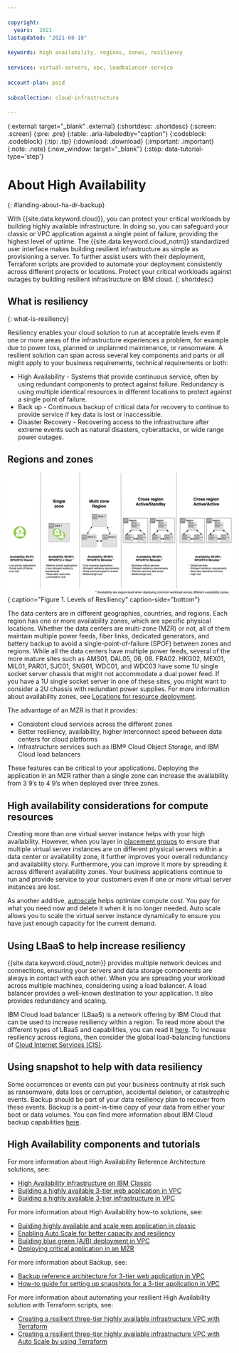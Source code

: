 ```yaml
---

copyright: 
  years:  2021
lastupdated: "2021-08-18"

keywords: high availability, regions, zones, resiliency

services: virtual-servers, vpc, loadbalancer-service

account-plan: paid

subcollection: cloud-infrastructure

---
```


{:external: target="_blank" .external}
{:shortdesc: .shortdesc}
{:screen: .screen}
{:pre: .pre}
{:table: .aria-labeledby="caption"}
{:codeblock: .codeblock}
{:tip: .tip}
{:download: .download}
{:important: .important}
{:note: .note}
{:new_window: target="_blank"}
{:step: data-tutorial-type='step'}

# About High Availability
{: #landing-about-ha-dr-backup}

With {{site.data.keyword.cloud}}, you can protect your critical workloads by building highly available infrastructure. In doing so, you can safeguard your classic or VPC application against a single point of failure, providing the highest level of uptime. The {{site.data.keyword.cloud_notm}} standardized user interface makes building resilient infrastructure as simple as provisioning a server. To further assist users with their deployment, Terraform scripts are provided to automate your deployment consistently across different projects or locations. Protect your critical workloads against outages by building resilient infrastructure on IBM cloud.
{: shortdesc} 

## What is resiliency
{: what-is-resiliency}

Resiliency enables your cloud solution to run at acceptable levels even if one or more areas of the infrastructure experiences a problem, for example due to power loss, planned or unplanned maintenance, or ransomware. A resilient solution can span across several key components and parts or all might apply to your business requirements, technical requirements or both:

*  High Availability - Systems that provide continuous service, often by using redundant components to protect against failure. Redundancy is using multiple identical resources in different locations to protect against a single point of failure. 
*  Back up - Continuous backup of critical data for recovery to continue to provide service if key data is lost or inaccessible.
*  Disaster Recovery - Recovering access to the infrastructure after extreme events such as natural disasters, cyberattacks, or wide range power outages.

## Regions and zones

![Levels of Resiliency](images/ha-resiliency-infographic.png){:caption="Figure 1. Levels of Resiliency" caption-side="bottom"}

The data centers are in different geographies, countries, and regions. Each region has one or more availability zones, which are specific physical locations. Whether the data centers are multi-zone (MZR) or not, all of them maintain multiple power feeds, fiber links, dedicated generators, and battery backup to avoid a single-point-of-failure (SPOF) between zones and regions. While all the data centers have multiple power feeds, several of the more mature sites such as AMS01, DAL05, 06, 08. FRA02. HKG02, MEX01, MIL01, PAR01, SJC01, SNG01, WDC01, and WDC03 have some 1U single socket server chassis that might not accommodate a dual power feed. If you have a 1U single socket server in one of these sites, you might want to consider a 2U chassis with redundant power supplies. For more information about availability zones, see [Locations for resource deployment](/docs/overview?topic=overview-locations).

The advantage of an MZR is that it provides:
*  Consistent cloud services across the different zones 
*  Better resiliency, availability, higher interconnect speed between data centers for cloud platforms
*  Infrastructure services such as IBM® Cloud Object Storage, and IBM Cloud load balancers 

These features can be critical to your applications. Deploying the application in an MZR rather than a single zone can increase the availability from 3 9’s to 4 9’s when deployed over three zones.

## High availability considerations for compute resources

Creating more than one virtual server instance helps with your high availability. However, when you layer in [placement groups](/docs/vpc?topic=vpc-about-placement-groups-for-vpc) to ensure that multiple virtual server instances are on different physical servers within a data center or availability zone, it further improves your overall redundancy and availability story. Furthermore, you can improve it more by spreading it across different availability zones. Your business applications continue to run and provide service to your customers even if one or more virtual server instances are lost.

As another additive, [autoscale](/docs/vpc?topic=vpc-creating-auto-scale-instance-group&interface=ui) helps optimize compute cost. You pay for what you need now and delete it when it is no longer needed. Auto scale allows you to scale the virtual server instance dynamically to ensure you have just enough capacity for the current demand.

## Using LBaaS to help increase resiliency

{{site.data.keyword.cloud_notm}} provides multiple network devices and connections, ensuring your servers and data storage components are always in contact with each other. When you are spreading your workload across multiple machines, considering using a load balancer. A load balancer provides a well-known destination to your application. It also provides redundancy and scaling.

IBM Cloud load balancer (LBaaS) is a network offering by IBM Cloud that can be used to increase resiliency within a region. To read more about the different types of LBaaS and capabilities, you can read it [here](/docs/vpc?topic=vpc-nlb-vs-elb). To increase resiliency across regions, then consider the global load-balancing functions of [Cloud Internet Services (CIS)](/docs/cis?topic=cis-configure-glb).

## Using snapshot to help with data resiliency

Some occurrences or events can put your business continuity at risk such as ransomware, data loss or corruption, accidental deletion, or catastrophic events. Backup should be part of your data resiliency plan to recover from these events. Backup is a point-in-time copy of your data from either your boot or data volumes. You can find more information about IBM Cloud backup capabilities [here](/docs/vpc?topic=vpc-snapshots-vpc-create#snapshots-vpc-create).

## High Availability components and tutorials

For more information about High Availability Reference Architecture solutions, see:
*  [High Availability infrastructure on IBM Classic](/docs/cloud-infrastructure?topic=cloud-infrastructure-ha-introduction)
*  [Building a highly available 3-tier web application in VPC](docs/cloud-infrastructure?topic=cloud-infrastructure-components-three-tier-architecture)
*  [Building a highly available 3-tier infrastructure in VPC](docs/cloud-infrastructure?topic=cloud-infrastructure-ha-3-tier)

For more information about High Availability how-to solutions, see: 
* [Building highly available and scale wep application in classic](/docs/cloud-infrastructure?topic=solution-tutorials-highly-available-and-scalable-web-application)
* [Enabling Auto Scale for better capacity and resiliency](/docs/cloud-infrastructure?topic=cloud-infrastructure-ha-auto-scale)
* [Building blue green (A/B) deployment in VPC](docs/cloud-infrastructure?topic=cloud-infrastructure-ha-pools-origins)
* [Deploying critical application in an MZR](docs/cloud-infrastructure?topic=cloud-infrastructure-multi-zone-resiliency)

For more information about Backup, see:
* [Backup reference architecture for 3-tier web application in VPC](docs/cloud-infrastructure?topic=cloud-infrastructure-regional-snapshots-3-tier-arch)
* [How-to guide for setting up snapshots for a 3-tier application in VPC](https://test.cloud.ibm.com/docs/cloud-infrastructure?topic=cloud-infrastructure-create-three-tier-architecture)

For more information about automating your resilient High Availability solution with Terraform scripts, see:
*  [Creating a resilient three-tier highly available infrastructure VPC with Terraform](/docs/cloud-infrastructure?topic=cloud-infrastructure-create-three-tier-resilient-vpc)
*  [Creating a resilient three-tier highly available infrastructure VPC with Auto Scale by using Terraform](/docs/cloud-infrastructure?topic=cloud-infrastructure-create-three-tier-resilient-vpc-autoscale)
